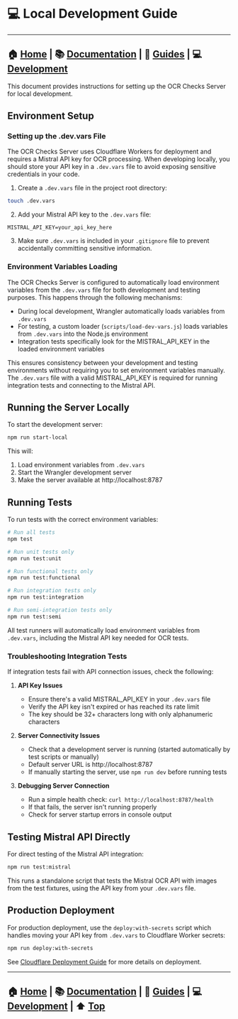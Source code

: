 # 💻 Local Development Guide

---
**🏠 [Home](../../../README.md)** | **📚 [Documentation](../../README.md)** | **📖 [Guides](../index.md)** | **💻 [Development](./)**
---

This document provides instructions for setting up the OCR Checks Server for local development.

## Environment Setup

### Setting up the .dev.vars File

The OCR Checks Server uses Cloudflare Workers for deployment and requires a Mistral API key for OCR processing. When developing locally, you should store your API key in a `.dev.vars` file to avoid exposing sensitive credentials in your code.

1. Create a `.dev.vars` file in the project root directory:

```bash
touch .dev.vars
```

2. Add your Mistral API key to the `.dev.vars` file:

```
MISTRAL_API_KEY=your_api_key_here
```

3. Make sure `.dev.vars` is included in your `.gitignore` file to prevent accidentally committing sensitive information.

### Environment Variables Loading

The OCR Checks Server is configured to automatically load environment variables from the `.dev.vars` file for both development and testing purposes. This happens through the following mechanisms:

- During local development, Wrangler automatically loads variables from `.dev.vars`
- For testing, a custom loader (`scripts/load-dev-vars.js`) loads variables from `.dev.vars` into the Node.js environment
- Integration tests specifically look for the MISTRAL_API_KEY in the loaded environment variables

This ensures consistency between your development and testing environments without requiring you to set environment variables manually. The `.dev.vars` file with a valid MISTRAL_API_KEY is required for running integration tests and connecting to the Mistral API.

## Running the Server Locally

To start the development server:

```bash
npm run start-local
```

This will:
1. Load environment variables from `.dev.vars`
2. Start the Wrangler development server
3. Make the server available at http://localhost:8787

## Running Tests

To run tests with the correct environment variables:

```bash
# Run all tests
npm test

# Run unit tests only
npm run test:unit

# Run functional tests only
npm run test:functional

# Run integration tests only
npm run test:integration

# Run semi-integration tests only
npm run test:semi
```

All test runners will automatically load environment variables from `.dev.vars`, including the Mistral API key needed for OCR tests.

### Troubleshooting Integration Tests

If integration tests fail with API connection issues, check the following:

1. **API Key Issues**
   - Ensure there's a valid MISTRAL_API_KEY in your `.dev.vars` file
   - Verify the API key isn't expired or has reached its rate limit
   - The key should be 32+ characters long with only alphanumeric characters

2. **Server Connectivity Issues**
   - Check that a development server is running (started automatically by test scripts or manually)
   - Default server URL is http://localhost:8787
   - If manually starting the server, use `npm run dev` before running tests

3. **Debugging Server Connection**
   - Run a simple health check: `curl http://localhost:8787/health`
   - If that fails, the server isn't running properly
   - Check for server startup errors in console output

## Testing Mistral API Directly

For direct testing of the Mistral API integration:

```bash
npm run test:mistral
```

This runs a standalone script that tests the Mistral OCR API with images from the test fixtures, using the API key from your `.dev.vars` file.

## Production Deployment

For production deployment, use the `deploy:with-secrets` script which handles moving your API key from `.dev.vars` to Cloudflare Worker secrets:

```bash
npm run deploy:with-secrets
```

See [Cloudflare Deployment Guide](../deployment/cloudflare-deployment-guide.md) for more details on deployment.

---
**🏠 [Home](../../../README.md)** | **📚 [Documentation](../../README.md)** | **📖 [Guides](../index.md)** | **💻 [Development](./)** | **⬆️ [Top](#-local-development-guide)**
---
